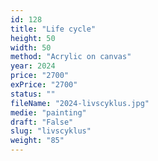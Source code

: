 ```yaml
---
id: 128
title: "Life cycle"
height: 50
width: 50
method: "Acrylic on canvas"
year: 2024
price: "2700"
exPrice: "2700"
status: ""
fileName: "2024-livscyklus.jpg"
medie: "painting"
draft: "False"
slug: "livscyklus"
weight: "85"
---
```


